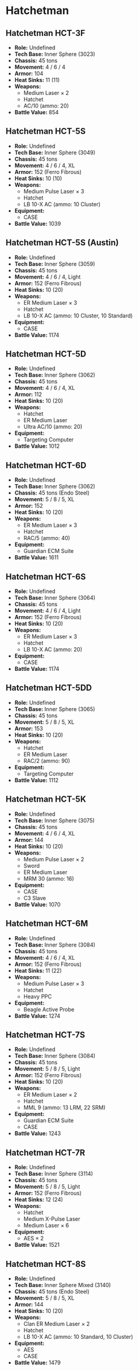 # Hatchetman
## Hatchetman HCT-3F
- **Role:** Undefined
- **Tech Base:** Inner Sphere (3023)
- **Chassis:** 45 tons
- **Movement:** 4 / 6 / 4
- **Armor:** 104
- **Heat Sinks:** 11 (11)
- **Weapons:**
  - Medium Laser × 2
  - Hatchet
  - AC/10 (ammo: 20)
- **Battle Value:** 854

## Hatchetman HCT-5S
- **Role:** Undefined
- **Tech Base:** Inner Sphere (3049)
- **Chassis:** 45 tons
- **Movement:** 4 / 6 / 4, XL
- **Armor:** 152 (Ferro Fibrous)
- **Heat Sinks:** 10 (10)
- **Weapons:**
  - Medium Pulse Laser × 3
  - Hatchet
  - LB 10-X AC (ammo: 10 Cluster)
- **Equipment:**
  - CASE
- **Battle Value:** 1039

## Hatchetman HCT-5S (Austin)
- **Role:** Undefined
- **Tech Base:** Inner Sphere (3059)
- **Chassis:** 45 tons
- **Movement:** 4 / 6 / 4, Light
- **Armor:** 152 (Ferro Fibrous)
- **Heat Sinks:** 10 (20)
- **Weapons:**
  - ER Medium Laser × 3
  - Hatchet
  - LB 10-X AC (ammo: 10 Cluster, 10 Standard)
- **Equipment:**
  - CASE
- **Battle Value:** 1174

## Hatchetman HCT-5D
- **Role:** Undefined
- **Tech Base:** Inner Sphere (3062)
- **Chassis:** 45 tons
- **Movement:** 4 / 6 / 4, XL
- **Armor:** 112
- **Heat Sinks:** 10 (20)
- **Weapons:**
  - Hatchet
  - ER Medium Laser
  - Ultra AC/10 (ammo: 20)
- **Equipment:**
  - Targeting Computer
- **Battle Value:** 1012

## Hatchetman HCT-6D
- **Role:** Undefined
- **Tech Base:** Inner Sphere (3062)
- **Chassis:** 45 tons (Endo Steel)
- **Movement:** 5 / 8 / 5, XL
- **Armor:** 152
- **Heat Sinks:** 10 (20)
- **Weapons:**
  - ER Medium Laser × 3
  - Hatchet
  - RAC/5 (ammo: 40)
- **Equipment:**
  - Guardian ECM Suite
- **Battle Value:** 1611

## Hatchetman HCT-6S
- **Role:** Undefined
- **Tech Base:** Inner Sphere (3064)
- **Chassis:** 45 tons
- **Movement:** 4 / 6 / 4, Light
- **Armor:** 152 (Ferro Fibrous)
- **Heat Sinks:** 10 (20)
- **Weapons:**
  - ER Medium Laser × 3
  - Hatchet
  - LB 10-X AC (ammo: 20)
- **Equipment:**
  - CASE
- **Battle Value:** 1174

## Hatchetman HCT-5DD
- **Role:** Undefined
- **Tech Base:** Inner Sphere (3065)
- **Chassis:** 45 tons
- **Movement:** 5 / 8 / 5, XL
- **Armor:** 153
- **Heat Sinks:** 10 (20)
- **Weapons:**
  - Hatchet
  - ER Medium Laser
  - RAC/2 (ammo: 90)
- **Equipment:**
  - Targeting Computer
- **Battle Value:** 1112

## Hatchetman HCT-5K
- **Role:** Undefined
- **Tech Base:** Inner Sphere (3075)
- **Chassis:** 45 tons
- **Movement:** 4 / 6 / 4, XL
- **Armor:** 144
- **Heat Sinks:** 10 (20)
- **Weapons:**
  - Medium Pulse Laser × 2
  - Sword
  - ER Medium Laser
  - MRM 30 (ammo: 16)
- **Equipment:**
  - CASE
  - C3 Slave
- **Battle Value:** 1070

## Hatchetman HCT-6M
- **Role:** Undefined
- **Tech Base:** Inner Sphere (3084)
- **Chassis:** 45 tons
- **Movement:** 4 / 6 / 4, XL
- **Armor:** 152 (Ferro Fibrous)
- **Heat Sinks:** 11 (22)
- **Weapons:**
  - Medium Pulse Laser × 3
  - Hatchet
  - Heavy PPC
- **Equipment:**
  - Beagle Active Probe
- **Battle Value:** 1274

## Hatchetman HCT-7S
- **Role:** Undefined
- **Tech Base:** Inner Sphere (3084)
- **Chassis:** 45 tons
- **Movement:** 5 / 8 / 5, Light
- **Armor:** 152 (Ferro Fibrous)
- **Heat Sinks:** 10 (20)
- **Weapons:**
  - ER Medium Laser × 2
  - Hatchet
  - MML 9 (ammo: 13 LRM, 22 SRM)
- **Equipment:**
  - Guardian ECM Suite
  - CASE
- **Battle Value:** 1243

## Hatchetman HCT-7R
- **Role:** Undefined
- **Tech Base:** Inner Sphere (3114)
- **Chassis:** 45 tons
- **Movement:** 5 / 8 / 5, Light
- **Armor:** 152 (Ferro Fibrous)
- **Heat Sinks:** 12 (24)
- **Weapons:**
  - Hatchet
  - Medium X-Pulse Laser
  - Medium Laser × 6
- **Equipment:**
  - AES × 2
- **Battle Value:** 1521

## Hatchetman HCT-8S
- **Role:** Undefined
- **Tech Base:** Inner Sphere Mixed (3140)
- **Chassis:** 45 tons (Endo Steel)
- **Movement:** 5 / 8 / 5, XL
- **Armor:** 144
- **Heat Sinks:** 10 (20)
- **Weapons:**
  - Clan ER Medium Laser × 2
  - Hatchet
  - LB 10-X AC (ammo: 10 Standard, 10 Cluster)
- **Equipment:**
  - AES
  - CASE
- **Battle Value:** 1479

